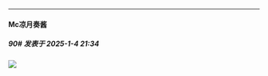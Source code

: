 ﻿
*****

####  Mc凉月奏酱  
##### 90#       发表于 2025-1-4 21:34

<img src="https://pic1.imgdb.cn/item/677938b9d0e0a243d4eeffd8.jpg" referrerpolicy="no-referrer">

